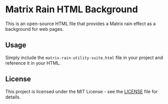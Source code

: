 # Matrix Rain HTML Background

This is an open-source HTML file that provides a Matrix rain effect as a background for web pages.

## Usage

Simply include the `matrix-rain-utility-suite.html` file in your project and reference it in your HTML.

## License

This project is licensed under the MIT License - see the [LICENSE](LICENSE) file for details.
